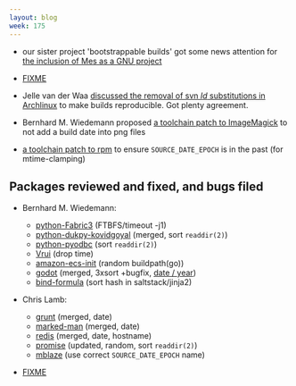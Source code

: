 ```yaml
---
layout: blog
week: 175
---
```


* our sister project 'bootstrappable builds' got some news attention for [the inclusion of Mes as a GNU project](https://www.phoronix.com/scan.php?page=news_item&px=GNU-Mes-0.17-Released)

* [FIXME](https://www.suse.com/c/extending-trust-in-our-binaries-no-backdoors-have-been-found/)

* Jelle van der Waa [discussed the removal of svn $Id$ substitutions in Archlinux](https://lists.archlinux.org/pipermail/arch-dev-public/2018-August/029355.html) to make builds reproducible. Got plenty agreement.

* Bernhard M. Wiedemann proposed [a toolchain patch to ImageMagick](https://github.com/ImageMagick/ImageMagick/pull/1270) to not add a build date into png files
* [a toolchain patch to rpm](https://github.com/rpm-software-management/rpm/pull/536) to ensure `SOURCE_DATE_EPOCH` is in the past (for mtime-clamping)


Packages reviewed and fixed, and bugs filed
-------------------------------------------


* Bernhard M. Wiedemann:
    * [python-Fabric3](https://github.com/mathiasertl/fabric/issues/48) (FTBFS/timeout -j1)
    * [python-dukpy-kovidgoyal](https://github.com/kovidgoyal/dukpy/pull/3) (merged, sort `readdir(2)`)
    * [python-pyodbc](https://github.com/mkleehammer/pyodbc/pull/453) (sort `readdir(2)`)
    * [Vrui](https://build.opensuse.org/request/show/631866) (drop time)
    * [amazon-ecs-init](https://build.opensuse.org/request/show/632285) (random buildpath(go))
    * [godot](https://github.com/godotengine/godot/pull/21553) (merged, 3xsort +bugfix, [date / year](https://github.com/godotengine/godot/pull/21554))
    * [bind-formula](https://github.com/saltstack-formulas/bind-formula/pull/110) (sort hash in saltstack/jinja2)

* Chris Lamb:
    * [grunt](https://github.com/gruntjs/grunt/pull/1596) (merged, date)
    * [marked-man](https://github.com/kapouer/marked-man/pull/12#issuecomment-416023601) (merged, date)
    * [redis](https://github.com/antirez/redis/pull/2992#issuecomment-416025440) (merged, date, hostname)
    * [promise](https://github.com/then/promise/pull/148#issuecomment-416569416) (updated, random, sort `readdir(2)`)
    * [mblaze](https://github.com/chneukirchen/mblaze/pull/132) (use correct `SOURCE_DATE_EPOCH` name)


* [FIXME](https://github.com/sphinx-gallery/sphinx-gallery/pull/390#issuecomment-417712645)
